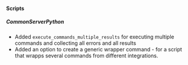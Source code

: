 
#### Scripts
##### CommonServerPython
- Added `execute_commands_multiple_results` for executing multiple commands and collecting all errors and all results
- Added an option to create a generic wrapper command - for a script that wrapps several commands from different integrations.
